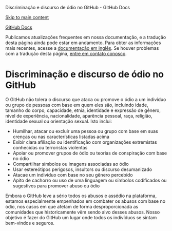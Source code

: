 Discriminação e discurso de ódio no GitHub - GitHub Docs

[Skip to main content](#main-content)

[](/pt)[GitHub Docs](/pt)

Publicamos atualizações frequentes em nossa documentação, e a tradução desta página ainda pode estar em andamento. Para obter as informações mais recentes, acesse a [documentação em inglês](/en). Se houver problemas com a tradução desta página, [entre em contato conosco](https://github.com/contact?form[subject]=translation%20issue%20on%20docs.github.com&form[comments]=).

Discriminação e discurso de ódio no GitHub
==========

O GitHub não tolera o discurso que ataca ou promove o ódio a um indivíduo ou grupo de pessoas com base em quem eles são, incluindo idade, tamanho do corpo, capacidade, etnia, identidade e expressão de gênero, nível de experiência, nacionalidade, aparência pessoal, raça, religião, identidade sexual ou orientação sexual. Isto inclui:

* Humilhar, atacar ou excluir uma pessoa ou grupo com base em suas crenças ou nas características listadas acima
* Exibir clara afiliação ou identificação com organizações extremistas conhecidas ou terroristas violentas
* Apoiar ou promover grupos de ódio ou teorias de conspiração com base no ódio
* Compartilhar símbolos ou imagens associadas ao ódio
* Usar estereótipos perigosos, insultors ou discurso desumanizado
* Atacae um indivíduo com base no seu gênero percebido
* Apito de cachorro ou uso de uma linguagem ou símbolos codificados ou sugestivos para promover abuso ou ódio

Embora o GitHub leve a sério todos os abusos e assédio na plataforma, estamos especialmente empenhados em combater os abusos com base no ódio, nos casos em que afetam de forma desproporcionada as comunidades que historicamente vêm sendo alvo desses abusos. Nosso objetivo é fazer do GitHub um lugar onde todos os indivíduos se sintam bem-vindos e seguros.
